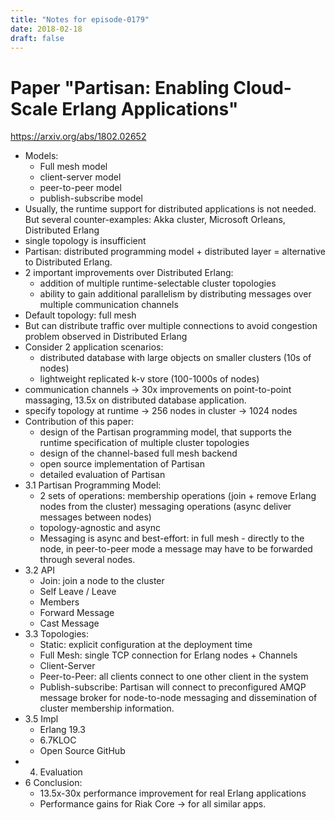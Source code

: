 ```yaml
---
title: "Notes for episode-0179"
date: 2018-02-18
draft: false
---
```


# Paper "Partisan: Enabling Cloud-Scale Erlang Applications"
https://arxiv.org/abs/1802.02652

- Models:
    - Full mesh model
    - client-server model
    - peer-to-peer model
    - publish-subscribe model
- Usually, the runtime support for distributed applications is not needed. But several counter-examples: Akka cluster, Microsoft Orleans, Distributed Erlang
- single topology is insufficient
- Partisan: distributed programming model + distributed layer = alternative to Distributed Erlang.
- 2 important improvements over Distributed Erlang:
    - addition of multiple runtime-selectable cluster topologies
    - ability to gain additional parallelism by distributing messages over multiple communication channels
- Default topology: full mesh
- But can distribute traffic over multiple connections to avoid congestion problem observed in Distributed Erlang
- Consider 2 application scenarios:
    - distributed database with large objects on smaller clusters (10s of nodes)
    - lightweight replicated k-v store (100-1000s of nodes)
- communication channels -> 30x improvements on point-to-point massaging, 13.5x on distributed database application.
- specify topology at runtime -> 256 nodes in cluster -> 1024 nodes
- Contribution of this paper:
    - design of the Partisan programming model, that supports the runtime specification of multiple cluster topologies
    - design of the channel-based full mesh backend
    - open source implementation of Partisan
    - detailed evaluation of Partisan
- 3.1 Partisan Programming Model:
    - 2 sets of operations: membership operations (join + remove Erlang nodes from the cluster) messaging operations (async deliver messages between nodes)
    - topology-agnostic and async
    - Messaging is async and best-effort: in full mesh - directly to the node, in peer-to-peer mode a message may have  to be forwarded through several nodes.
- 3.2 API
    - Join: join a node to the cluster
    - Self Leave / Leave
    - Members
    - Forward Message
    - Cast Message
- 3.3 Topologies:
    - Static: explicit configuration at the deployment time
    - Full Mesh: single TCP connection for Erlang nodes + Channels
    - Client-Server
    - Peer-to-Peer: all clients connect to one other client in the system
    - Publish-subscribe: Partisan will connect to preconfigured AMQP message broker for node-to-node messaging and dissemination of cluster membership information.
- 3.5 Impl
    - Erlang 19.3
    - 6.7KLOC
    - Open Source GitHub
- 4. Evaluation
- 6 Conclusion:
    - 13.5x-30x performance improvement for real Erlang applications
    - Performance gains for Riak Core -> for all similar apps.

